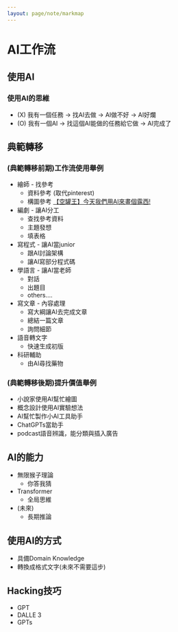 ```yaml
---
layout: page/note/markmap
---
```


# AI工作流

## 使用AI

### 使用AI的思維
- (X) 我有一個任務 -> 找AI去做 -> AI做不好 -> AI好爛
- (O) 我有一個AI -> 找這個AI能做的任務給它做 -> AI完成了

## 典範轉移

### (典範轉移前期)工作流使用舉例
* 繪師 - 找參考
  * 資料參考 (取代pinterest)
  * 構圖參考 [【空罐王】今天我們用AI來畫個露西! ](https://www.youtube.com/watch?v=xT8-N9xlOrI)
* 編劇 - 讓AI分工
  * 查找參考資料
  * 主題發想
  * 填表格
* 寫程式 - 讓AI當junior
  * 跟AI討論架構
  * 讓AI寫部分程式碼
* 學語言 - 讓AI當老師
  * 對話
  * 出題目
  * others....
* 寫文章 - 內容處理
  * 寫大綱讓AI去完成文章
  * 總結一篇文章
  * 詢問細節
* 語音轉文字
  * 快速生成初版
* 科研輔助
  * 由AI尋找藥物  

### (典範轉移後期)提升價值舉例
* 小說家使用AI幫忙繪圖
* 概念設計使用AI實驗想法
* AI幫忙製作小AI工具助手
* ChatGPTs當助手
* podcast語音辨識，能分類與插入廣告

## AI的能力
* 無限猴子理論
  * 你答我猜
* Transformer
  * 全局思維
* (未來)
  * 長期推論

## 使用AI的方式
* 具備Domain Knowledge
* 轉換成格式文字(未來不需要這步)

## Hacking技巧
* GPT
* DALLE 3
* GPTs

